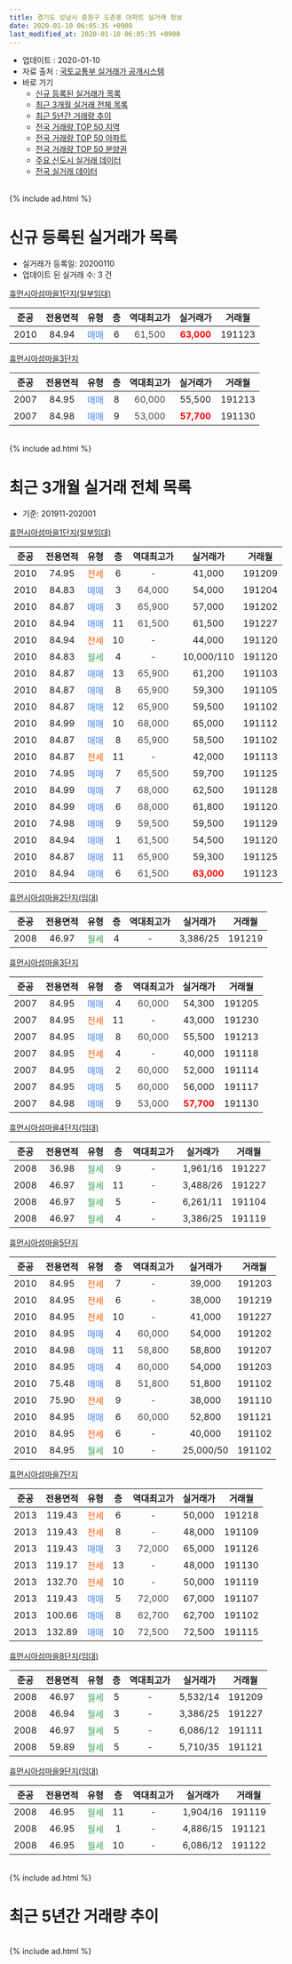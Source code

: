 ```yaml
---
title: 경기도 성남시 중원구 도촌동 아파트 실거래 정보
date: 2020-01-10 06:05:35 +0900
last_modified_at: 2020-01-10 06:05:35 +0900
---
```


* 업데이트 : 2020-01-10
* 자료 출처 : [국토교통부 실거래가 공개시스템](http://rt.molit.go.kr)
* 바로 가기
    * [신규 등록된 실거래가 목록](#신규-등록된-실거래가-목록)
    * [최근 3개월 실거래 전체 목록](#최근-3개월-실거래-전체-목록)
    * [최근 5년간 거래량 추이](#최근-5년간-거래량-추이)
    * [전국 거래량 TOP 50 지역](https://inasie.github.io/apt-trade-info/최근-3개월-전국에서-가장-거래가-많이-발생한-지역)
    * [전국 거래량 TOP 50 아파트](https://inasie.github.io/apt-trade-info/최근-3개월-전국에서-가장-거래가-많이-발생한-아파트)
    * [전국 거래량 TOP 50 분양권](https://inasie.github.io/apt-trade-info/최근-3개월-전국에서-가장-거래가-많이-발생한-분양권)
    * [주요 신도시 실거래 데이터](https://inasie.github.io/apt-trade-info/주요-신도시)
    * [전국 실거래 데이터](https://inasie.github.io/apt-trade-info/전국)
<br>
{% include ad.html %}
<br>

# 신규 등록된 실거래가 목록
* 실거래가 등록일: 20200110
* 업데이트 된 실거래 수: 3 건


[휴먼시아섬마을1단지(일부임대)](https://search.naver.com/search.naver?query=%EA%B2%BD%EA%B8%B0%EB%8F%84+%EC%84%B1%EB%82%A8%EC%8B%9C+%EC%A4%91%EC%9B%90%EA%B5%AC+%EB%8F%84%EC%B4%8C%EB%8F%99+%ED%9C%B4%EB%A8%BC%EC%8B%9C%EC%95%84%EC%84%AC%EB%A7%88%EC%9D%841%EB%8B%A8%EC%A7%80%28%EC%9D%BC%EB%B6%80%EC%9E%84%EB%8C%80%29)

|준공|전용면적|유형|층|역대최고가|실거래가|거래월|
|:---:|:---:|:---:|:---:|:---:|:---:|:---:|
|2010|84.94|<span style="color:#4285f3">매매</span>|6|<span style="color:#444444">61,500</span>|<b><span style="color:#ff0000">63,000</span></b>|191123|

[휴먼시아섬마을3단지](https://search.naver.com/search.naver?query=%EA%B2%BD%EA%B8%B0%EB%8F%84+%EC%84%B1%EB%82%A8%EC%8B%9C+%EC%A4%91%EC%9B%90%EA%B5%AC+%EB%8F%84%EC%B4%8C%EB%8F%99+%ED%9C%B4%EB%A8%BC%EC%8B%9C%EC%95%84%EC%84%AC%EB%A7%88%EC%9D%843%EB%8B%A8%EC%A7%80)

|준공|전용면적|유형|층|역대최고가|실거래가|거래월|
|:---:|:---:|:---:|:---:|:---:|:---:|:---:|
|2007|84.95|<span style="color:#4285f3">매매</span>|8|<span style="color:#444444">60,000</span>|55,500|191213|
|2007|84.98|<span style="color:#4285f3">매매</span>|9|<span style="color:#444444">53,000</span>|<b><span style="color:#ff0000">57,700</span></b>|191130|


<br>
{% include ad.html %}
<br>

# 최근 3개월 실거래 전체 목록
* 기준: 201911-202001


[휴먼시아섬마을1단지(일부임대)](https://search.naver.com/search.naver?query=%EA%B2%BD%EA%B8%B0%EB%8F%84+%EC%84%B1%EB%82%A8%EC%8B%9C+%EC%A4%91%EC%9B%90%EA%B5%AC+%EB%8F%84%EC%B4%8C%EB%8F%99+%ED%9C%B4%EB%A8%BC%EC%8B%9C%EC%95%84%EC%84%AC%EB%A7%88%EC%9D%841%EB%8B%A8%EC%A7%80%28%EC%9D%BC%EB%B6%80%EC%9E%84%EB%8C%80%29)

|준공|전용면적|유형|층|역대최고가|실거래가|거래월|
|:---:|:---:|:---:|:---:|:---:|:---:|:---:|
|2010|74.95|<span style="color:#ff5a00">전세</span>|6|<span style="color:#444444">-</span>|41,000|191209|
|2010|84.83|<span style="color:#4285f3">매매</span>|3|<span style="color:#444444">64,000</span>|54,000|191204|
|2010|84.87|<span style="color:#4285f3">매매</span>|3|<span style="color:#444444">65,900</span>|57,000|191202|
|2010|84.94|<span style="color:#4285f3">매매</span>|11|<span style="color:#444444">61,500</span>|61,500|191227|
|2010|84.94|<span style="color:#ff5a00">전세</span>|10|<span style="color:#444444">-</span>|44,000|191120|
|2010|84.83|<span style="color:#34a853">월세</span>|4|<span style="color:#444444">-</span>|10,000/110|191120|
|2010|84.87|<span style="color:#4285f3">매매</span>|13|<span style="color:#444444">65,900</span>|61,200|191103|
|2010|84.87|<span style="color:#4285f3">매매</span>|8|<span style="color:#444444">65,900</span>|59,300|191105|
|2010|84.87|<span style="color:#4285f3">매매</span>|12|<span style="color:#444444">65,900</span>|59,500|191102|
|2010|84.99|<span style="color:#4285f3">매매</span>|10|<span style="color:#444444">68,000</span>|65,000|191112|
|2010|84.87|<span style="color:#4285f3">매매</span>|8|<span style="color:#444444">65,900</span>|58,500|191102|
|2010|84.87|<span style="color:#ff5a00">전세</span>|11|<span style="color:#444444">-</span>|42,000|191113|
|2010|74.95|<span style="color:#4285f3">매매</span>|7|<span style="color:#444444">65,500</span>|59,700|191125|
|2010|84.99|<span style="color:#4285f3">매매</span>|7|<span style="color:#444444">68,000</span>|62,500|191128|
|2010|84.99|<span style="color:#4285f3">매매</span>|6|<span style="color:#444444">68,000</span>|61,800|191120|
|2010|74.98|<span style="color:#4285f3">매매</span>|9|<span style="color:#444444">59,500</span>|59,500|191129|
|2010|84.94|<span style="color:#4285f3">매매</span>|1|<span style="color:#444444">61,500</span>|54,500|191120|
|2010|84.87|<span style="color:#4285f3">매매</span>|11|<span style="color:#444444">65,900</span>|59,300|191125|
|2010|84.94|<span style="color:#4285f3">매매</span>|6|<span style="color:#444444">61,500</span>|<b><span style="color:#ff0000">63,000</span></b>|191123|

[휴먼시아섬마을2단지(임대)](https://search.naver.com/search.naver?query=%EA%B2%BD%EA%B8%B0%EB%8F%84+%EC%84%B1%EB%82%A8%EC%8B%9C+%EC%A4%91%EC%9B%90%EA%B5%AC+%EB%8F%84%EC%B4%8C%EB%8F%99+%ED%9C%B4%EB%A8%BC%EC%8B%9C%EC%95%84%EC%84%AC%EB%A7%88%EC%9D%842%EB%8B%A8%EC%A7%80%28%EC%9E%84%EB%8C%80%29)

|준공|전용면적|유형|층|역대최고가|실거래가|거래월|
|:---:|:---:|:---:|:---:|:---:|:---:|:---:|
|2008|46.97|<span style="color:#34a853">월세</span>|4|<span style="color:#444444">-</span>|3,386/25|191219|

[휴먼시아섬마을3단지](https://search.naver.com/search.naver?query=%EA%B2%BD%EA%B8%B0%EB%8F%84+%EC%84%B1%EB%82%A8%EC%8B%9C+%EC%A4%91%EC%9B%90%EA%B5%AC+%EB%8F%84%EC%B4%8C%EB%8F%99+%ED%9C%B4%EB%A8%BC%EC%8B%9C%EC%95%84%EC%84%AC%EB%A7%88%EC%9D%843%EB%8B%A8%EC%A7%80)

|준공|전용면적|유형|층|역대최고가|실거래가|거래월|
|:---:|:---:|:---:|:---:|:---:|:---:|:---:|
|2007|84.95|<span style="color:#4285f3">매매</span>|4|<span style="color:#444444">60,000</span>|54,300|191205|
|2007|84.95|<span style="color:#ff5a00">전세</span>|11|<span style="color:#444444">-</span>|43,000|191230|
|2007|84.95|<span style="color:#4285f3">매매</span>|8|<span style="color:#444444">60,000</span>|55,500|191213|
|2007|84.95|<span style="color:#ff5a00">전세</span>|4|<span style="color:#444444">-</span>|40,000|191118|
|2007|84.95|<span style="color:#4285f3">매매</span>|2|<span style="color:#444444">60,000</span>|52,000|191114|
|2007|84.95|<span style="color:#4285f3">매매</span>|5|<span style="color:#444444">60,000</span>|56,000|191117|
|2007|84.98|<span style="color:#4285f3">매매</span>|9|<span style="color:#444444">53,000</span>|<b><span style="color:#ff0000">57,700</span></b>|191130|

[휴먼시아섬마을4단지(임대)](https://search.naver.com/search.naver?query=%EA%B2%BD%EA%B8%B0%EB%8F%84+%EC%84%B1%EB%82%A8%EC%8B%9C+%EC%A4%91%EC%9B%90%EA%B5%AC+%EB%8F%84%EC%B4%8C%EB%8F%99+%ED%9C%B4%EB%A8%BC%EC%8B%9C%EC%95%84%EC%84%AC%EB%A7%88%EC%9D%844%EB%8B%A8%EC%A7%80%28%EC%9E%84%EB%8C%80%29)

|준공|전용면적|유형|층|역대최고가|실거래가|거래월|
|:---:|:---:|:---:|:---:|:---:|:---:|:---:|
|2008|36.98|<span style="color:#34a853">월세</span>|9|<span style="color:#444444">-</span>|1,961/16|191227|
|2008|46.97|<span style="color:#34a853">월세</span>|11|<span style="color:#444444">-</span>|3,488/26|191227|
|2008|46.97|<span style="color:#34a853">월세</span>|5|<span style="color:#444444">-</span>|6,261/11|191104|
|2008|46.97|<span style="color:#34a853">월세</span>|4|<span style="color:#444444">-</span>|3,386/25|191119|

[휴먼시아섬마을5단지](https://search.naver.com/search.naver?query=%EA%B2%BD%EA%B8%B0%EB%8F%84+%EC%84%B1%EB%82%A8%EC%8B%9C+%EC%A4%91%EC%9B%90%EA%B5%AC+%EB%8F%84%EC%B4%8C%EB%8F%99+%ED%9C%B4%EB%A8%BC%EC%8B%9C%EC%95%84%EC%84%AC%EB%A7%88%EC%9D%845%EB%8B%A8%EC%A7%80)

|준공|전용면적|유형|층|역대최고가|실거래가|거래월|
|:---:|:---:|:---:|:---:|:---:|:---:|:---:|
|2010|84.95|<span style="color:#ff5a00">전세</span>|7|<span style="color:#444444">-</span>|39,000|191203|
|2010|84.95|<span style="color:#ff5a00">전세</span>|6|<span style="color:#444444">-</span>|38,000|191219|
|2010|84.95|<span style="color:#ff5a00">전세</span>|10|<span style="color:#444444">-</span>|41,000|191227|
|2010|84.95|<span style="color:#4285f3">매매</span>|4|<span style="color:#444444">60,000</span>|54,000|191202|
|2010|84.98|<span style="color:#4285f3">매매</span>|11|<span style="color:#444444">58,800</span>|58,800|191207|
|2010|84.95|<span style="color:#4285f3">매매</span>|4|<span style="color:#444444">60,000</span>|54,000|191203|
|2010|75.48|<span style="color:#4285f3">매매</span>|8|<span style="color:#444444">51,800</span>|51,800|191102|
|2010|75.90|<span style="color:#ff5a00">전세</span>|9|<span style="color:#444444">-</span>|38,000|191110|
|2010|84.95|<span style="color:#4285f3">매매</span>|6|<span style="color:#444444">60,000</span>|52,800|191121|
|2010|84.95|<span style="color:#ff5a00">전세</span>|6|<span style="color:#444444">-</span>|40,000|191102|
|2010|84.95|<span style="color:#34a853">월세</span>|10|<span style="color:#444444">-</span>|25,000/50|191102|


<script async src="//pagead2.googlesyndication.com/pagead/js/adsbygoogle.js"></script>
<!-- 기본 -->
<ins class="adsbygoogle"
     style="display:block"
     data-ad-client="ca-pub-2446590836940007"
     data-ad-slot="1659523306"
     data-ad-format="auto"
     data-full-width-responsive="true"></ins>
<script>
(adsbygoogle = window.adsbygoogle || []).push({});
</script>


[휴먼시아섬마을7단지](https://search.naver.com/search.naver?query=%EA%B2%BD%EA%B8%B0%EB%8F%84+%EC%84%B1%EB%82%A8%EC%8B%9C+%EC%A4%91%EC%9B%90%EA%B5%AC+%EB%8F%84%EC%B4%8C%EB%8F%99+%ED%9C%B4%EB%A8%BC%EC%8B%9C%EC%95%84%EC%84%AC%EB%A7%88%EC%9D%847%EB%8B%A8%EC%A7%80)

|준공|전용면적|유형|층|역대최고가|실거래가|거래월|
|:---:|:---:|:---:|:---:|:---:|:---:|:---:|
|2013|119.43|<span style="color:#ff5a00">전세</span>|6|<span style="color:#444444">-</span>|50,000|191218|
|2013|119.43|<span style="color:#ff5a00">전세</span>|8|<span style="color:#444444">-</span>|48,000|191109|
|2013|119.43|<span style="color:#4285f3">매매</span>|3|<span style="color:#444444">72,000</span>|65,000|191126|
|2013|119.17|<span style="color:#ff5a00">전세</span>|13|<span style="color:#444444">-</span>|48,000|191130|
|2013|132.70|<span style="color:#ff5a00">전세</span>|10|<span style="color:#444444">-</span>|50,000|191119|
|2013|119.43|<span style="color:#4285f3">매매</span>|5|<span style="color:#444444">72,000</span>|67,000|191107|
|2013|100.66|<span style="color:#4285f3">매매</span>|8|<span style="color:#444444">62,700</span>|62,700|191102|
|2013|132.89|<span style="color:#4285f3">매매</span>|10|<span style="color:#444444">72,500</span>|72,500|191115|

[휴먼시아섬마을8단지(임대)](https://search.naver.com/search.naver?query=%EA%B2%BD%EA%B8%B0%EB%8F%84+%EC%84%B1%EB%82%A8%EC%8B%9C+%EC%A4%91%EC%9B%90%EA%B5%AC+%EB%8F%84%EC%B4%8C%EB%8F%99+%ED%9C%B4%EB%A8%BC%EC%8B%9C%EC%95%84%EC%84%AC%EB%A7%88%EC%9D%848%EB%8B%A8%EC%A7%80%28%EC%9E%84%EB%8C%80%29)

|준공|전용면적|유형|층|역대최고가|실거래가|거래월|
|:---:|:---:|:---:|:---:|:---:|:---:|:---:|
|2008|46.97|<span style="color:#34a853">월세</span>|5|<span style="color:#444444">-</span>|5,532/14|191209|
|2008|46.94|<span style="color:#34a853">월세</span>|3|<span style="color:#444444">-</span>|3,386/25|191227|
|2008|46.97|<span style="color:#34a853">월세</span>|5|<span style="color:#444444">-</span>|6,086/12|191111|
|2008|59.89|<span style="color:#34a853">월세</span>|5|<span style="color:#444444">-</span>|5,710/35|191121|

[휴먼시아섬마을9단지(임대)](https://search.naver.com/search.naver?query=%EA%B2%BD%EA%B8%B0%EB%8F%84+%EC%84%B1%EB%82%A8%EC%8B%9C+%EC%A4%91%EC%9B%90%EA%B5%AC+%EB%8F%84%EC%B4%8C%EB%8F%99+%ED%9C%B4%EB%A8%BC%EC%8B%9C%EC%95%84%EC%84%AC%EB%A7%88%EC%9D%849%EB%8B%A8%EC%A7%80%28%EC%9E%84%EB%8C%80%29)

|준공|전용면적|유형|층|역대최고가|실거래가|거래월|
|:---:|:---:|:---:|:---:|:---:|:---:|:---:|
|2008|46.95|<span style="color:#34a853">월세</span>|11|<span style="color:#444444">-</span>|1,904/16|191119|
|2008|46.95|<span style="color:#34a853">월세</span>|1|<span style="color:#444444">-</span>|4,886/15|191121|
|2008|46.95|<span style="color:#34a853">월세</span>|10|<span style="color:#444444">-</span>|6,086/12|191122|


<br>
{% include ad.html %}
<br>

# 최근 5년간 거래량 추이


<div style="width:100%;">
    <canvas id="deal_progress" height="200"></canvas>
</div>

<script>
new Chart(document.getElementById("deal_progress"), {
    type: 'line',
    data: {
        labels: ['201501','201502','201503','201504','201505','201506','201507','201508','201509','201510','201511','201512','201601','201602','201603','201604','201605','201606','201607','201608','201609','201610','201611','201612','201701','201702','201703','201704','201705','201706','201707','201708','201709','201710','201711','201712','201801','201802','201803','201804','201805','201806','201807','201808','201809','201810','201811','201812','201901','201902','201903','201904','201905','201906','201907','201908','201909','201910','201911','201912','202001'],
        datasets: [{
            label: '매매',
            pointRadius: 1,
            data: [20, 18, 21, 18, 15, 23, 15, 10, 14, 17, 17, 9, 0, 6, 10, 9, 13, 18, 22, 22, 21, 21, 12, 5, 1, 4, 7, 6, 17, 27, 32, 18, 15, 10, 16, 12, 42, 34, 35, 25, 19, 21, 15, 29, 16, 6, 2, 2, 1, 1, 0, 0, 5, 6, 11, 6, 8, 16, 21, 8, 0],
            borderColor: "rgba(255, 201, 14, 1)",
            backgroundColor: "rgba(255, 201, 14, 0.5)",
            fill: false,
            lineTension: 0
        },{
            label: '전월세',
            pointRadius: 1,
            data: [66, 40, 44, 19, 22, 23, 22, 17, 14, 32, 20, 25, 20, 11, 27, 175, 34, 33, 35, 27, 23, 46, 21, 79, 56, 36, 50, 28, 23, 22, 22, 29, 13, 16, 23, 25, 22, 29, 38, 190, 24, 32, 29, 15, 31, 28, 18, 57, 37, 17, 32, 18, 19, 16, 13, 35, 24, 20, 17, 11, 0],
            borderColor: "rgba(0, 141, 185, 1)",
            backgroundColor: "rgba(0, 141, 185, 0.5)",
            fill: false,
            lineTension: 0
        }
        ]
    },
    options: {
        responsive: true,
        title: {
            display: false
        },
        tooltips: {
            mode: 'index',
            intersect: false
        },
        hover: {
            mode: 'nearest',
            intersect: true
        },
        scales: {
            xAxes: [{
                display: true,
                scaleLabel: {
                    display: true,
                    labelString: '년/월'
                }
            }],
            yAxes: [{
                display: true,
                ticks: {
                    suggestedMin: 0,
                },
                scaleLabel: {
                    display: true,
                    labelString: '실거래 수'
                }
            }]
        }
    }
});

</script>


<br>
{% include ad.html %}
<br>

